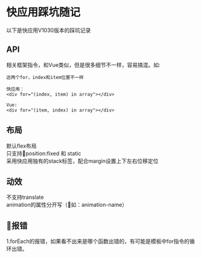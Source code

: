 # 快应用踩坑随记
以下是快应用V1030版本的踩坑记录
## API
相关框架指令，和Vue类似，但是很多细节不一样，容易搞混。如:
```
这两个for，index和item位置不一样

快应用：
<div for="(index, item) in array"></div>

Vue:
<div for="(item, index) in array"></div>
```

## 布局  
默认flex布局  
只支持position:fixed 和 static   
采用快应用独有的stack标签，配合margin设置上下左右位移定位

## 动效
不支持translate  
animation的属性分开写（如：animation-name）

## 报错
1.forEach的报错，如果看不出来是哪个函数出错的，有可能是模板中for指令的循环出错。
